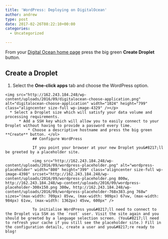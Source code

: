 ```yaml
---
title: 'WordPress: Deploying on DigitalOcean'
author: andrew
type: post
date: 2017-02-26T08:22:10+00:00
categories:
  - Uncategorized

---
```

<!-- https://www.digitalocean.com/community/tutorials/how-to-use-the-wordpress-one-click-install-on-digitalocean -->

From your [Digital Ocean home page][1] press the big green **Create Droplet** button.

## Create a Droplet

  1. Select the **One-click apps** tab and choose the WordPress option.
  
    <img src="http://162.243.184.248/wp-content/uploads/2016/09/digitalocean-choose-application.png" alt="digitalocean-choose-application" width="1024" height="799" class="aligncenter size-full wp-image-4329" /></p> 
      * Select a Droplet size which will satisfy your data volume and processing requirements. 
          * Add a SSH key which will allow you to easily connect to your Droplet without having to provide a password every time. 
              * Choose a descriptive hostname and press the big green **Create** button. </ol> 
                ## Configure WordPress
                
                If you point your browser at your new Droplet you&#8217;ll be greeted by a placeholder site.
                
                <img src="http://162.243.184.248/wp-content/uploads/2016/09/wordpress-placeholder.png" alt="wordpress-placeholder" width="800" height="399" class="aligncenter size-full wp-image-4398" srcset="http://162.243.184.248/wp-content/uploads/2016/09/wordpress-placeholder.png 800w, http://162.243.184.248/wp-content/uploads/2016/09/wordpress-placeholder-300x150.png 300w, http://162.243.184.248/wp-content/uploads/2016/09/wordpress-placeholder-768x383.png 768w" sizes="(max-width: 709px) 85vw, (max-width: 909px) 67vw, (max-width: 984px) 61vw, (max-width: 1362px) 45vw, 600px" />
                
                To initialise WordPress you&#8217;ll need to connect to the Droplet via SSH as the `root` user. Visit the site again and you should be greeted by a language selection screen. (You&#8217;ll need to refresh your cache if you still see the placeholder site.) Fill in the configuration details, create a user and you&#8217;re ready to blog!

 [1]: https://cloud.digitalocean.com/droplets
